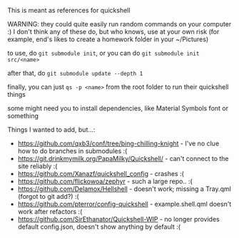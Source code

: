 This is meant as references for quickshell

WARNING: they could quite easily run random commands on your computer :) I don't think any of these do, but who knows, use at your own risk
(for example, end's likes to create a homework folder in your ~/Pictures)

to use, do `git submodule init`, or you can do `git submodule init src/<name>` 

after that, do `git submodule update --depth 1`

finally, you can just `qs -p <name>` from the root folder to run their quickshell things


some might need you to install dependencies, like Material Symbols font or something



Things I wanted to add, but...:

- https://github.com/qxb3/conf/tree/bing-chilling-knight - I've no clue how to do branches in submodules :(
- https://git.drinkmymilk.org/PapaMilky/Quickshell/ - can't connect to the site reliably :(
- https://github.com/Xanazf/quickshell_config - crashes :(
- https://github.com/flickowoa/zephyr - such a large repo.. :(
- https://github.com/Delamox/Hellshell - doesn't work; missing a Tray.qml (forgot to git add?) :(
- https://github.com/pterror/config-quickshell - example.shell.qml doesn't work after refactors :(
- https://github.com/SirEthanator/Quickshell-WIP - no longer provides default config.json, doesn't show anything by default :(
